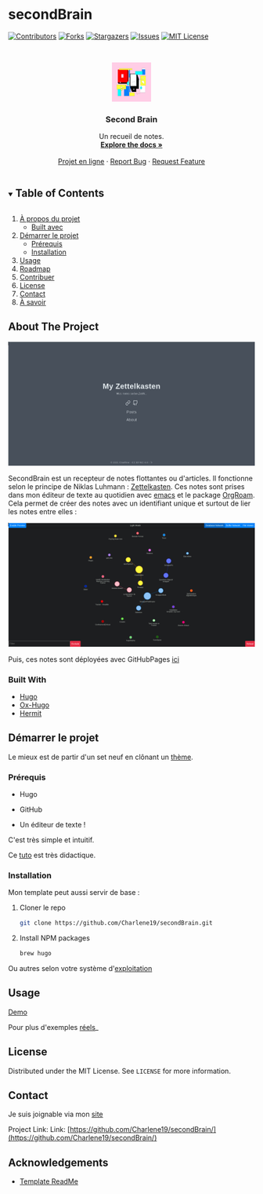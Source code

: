 # secondBrain
<!--
*** Thanks for checking out the Best-README-Template. If you have a suggestion
*** that would make this better, please fork the repo and create a pull request
*** or simply open an issue with the tag "enhancement".
*** Thanks again! Now go create something AMAZING! :D
***
***
***
*** To avoid retyping too much info. Do a search and replace for the following:
*** github_username, repo_name, twitter_handle, email, project_title, project_description
-->



<!-- PROJECT SHIELDS -->
<!--
*** I'm using markdown "reference style" links for readability.
*** Reference links are enclosed in brackets [ ] instead of parentheses ( ).
*** See the bottom of this document for the declaration of the reference variables
*** for contributors-url, forks-url, etc. This is an optional, concise syntax you may use.
*** https://www.markdownguide.org/basic-syntax/#reference-style-links
-->
[![Contributors][contributors-shield]][contributors-url]
[![Forks][forks-shield]][forks-url]
[![Stargazers][stars-shield]][stars-url]
[![Issues][issues-shield]][issues-url]
[![MIT License][license-shield]][license-url]




<!-- PROJECT LOGO -->
<br />
<p align="center">
  <a href="https://github.com/Charlene19/secondeBrain">
    <img src="https://github.com/Charlene19/secondBrain/blob/master/static/img/sdbn.png" alt="Logo" width="80" height="80">
  </a>

  <h3 align="center">Second Brain</h3>

  <p align="center">
    Un recueil de notes.
    <br />
    <a href="https://github.com/Charlene19/secondBrain"><strong>Explore the docs »</strong></a>
    <br />
    <br />
    <a href="https://charlene19.github.io/secondBrain/posts/">Projet en ligne</a>
    ·
    <a href="https://github.com/Charlene19/secondBrain/issues">Report Bug</a>
    ·
    <a href="href="https://github.com/Charlene19/secondeBrain/issues">Request Feature</a>
  </p>
</p>



<!-- TABLE OF CONTENTS -->
<details open="open">
  <summary><h2 style="display: inline-block">Table of Contents</h2></summary>
  <ol>
    <li>
      <a href="#about-the-project">À propos du projet</a>
      <ul>
        <li><a href="#built-with">Built avec</a></li>
      </ul>
    </li>
    <li>
      <a href="#getting-started">Démarrer le projet</a>
      <ul>
        <li><a href="#prérequis">Prérequis</a></li>
        <li><a href="#installation">Installation</a></li>
      </ul>
    </li>
    <li><a href="#usage">Usage</a></li>
    <li><a href="#roadmap">Roadmap</a></li>
    <li><a href="#contributing">Contribuer</a></li>
    <li><a href="#license">License</a></li>
    <li><a href="#contact">Contact</a></li>
    <li><a href="#acknowledgements">À savoir</a></li>
  </ol>
</details>



<!-- ABOUT THE PROJECT -->
## About The Project

![Product Name Screen Shot](https://github.com/Charlene19/secondBrain/blob/master/static/img/Zettl1.png)

SecondBrain est un recepteur de notes flottantes ou d'articles. Il fonctionne selon le principe de Niklas Luhmann : [Zettelkasten](https://organisologie.com/prise-de-note/#:~:text=Niklas%20Luhmann%20a%20invent%C3%A9%20la%20m%C3%A9thode%20Zettelkasten).
Ces notes sont prises dans mon éditeur de texte au quotidien avec [emacs](https://www.gnu.org/software/emacs/) et le package [OrgRoam](https://github.com/org-roam/org-roam).
Cela permet de créer des notes avec un identifiant unique et surtout de lier les notes entre elles : 

![OrgRoamServer](https://github.com/Charlene19/secondBrain/blob/master/static/img/orgRoamServer.png)

Puis, ces notes sont déployées avec GitHubPages [ici](https://charlene19.github.io/secondBrain/)

### Built With

* [Hugo](https://gohugo.io/)
* [Ox-Hugo](https://ox-hugo.scripter.co/)
* [Hermit](https://themes.gohugo.io/hermit/)


<!-- GETTING STARTED -->
## Démarrer le projet

Le mieux est de partir d'un set neuf en clônant un [thème](https://themes.gohugo.io/).

### Prérequis

* Hugo

* GitHub 

* Un éditeur de texte !

C'est très simple et intuitif. 

Ce [tuto](https://dev.to/usamasubhani/setup-a-blog-with-hugo-and-github-pages-562n) est très didactique. 

### Installation

Mon template peut aussi servir de base :

1. Cloner le repo
   ```sh
   git clone https://github.com/Charlene19/secondBrain.git
   ```
2. Install NPM packages
   ```sh
   brew hugo
   ```
Ou autres selon votre système d'[exploitation](https://gohugo.io/getting-started/installing/) 


<!-- USAGE EXAMPLES -->
## Usage

[Demo](https://charlene19.github.io/secondBrain/)

Pour plus d'exemples [réels](https://ox-hugo.scripter.co/doc/examples/)_



<!-- LICENSE -->
## License

Distributed under the MIT License. See `LICENSE` for more information.



<!-- CONTACT -->
## Contact

Je suis joignable via mon [site](https://charlene19.github.io/)


Project Link:  Link: [https://github.com/Charlene19/secondBrain/](https://github.com/Charlene19/secondBrain/)


<!-- ACKNOWLEDGEMENTS -->
## Acknowledgements

* [Template ReadMe](https://github.com/Charlene19/Best-README-Template/edit/master/README.md)





<!-- MARKDOWN LINKS & IMAGES -->
<!-- https://www.markdownguide.org/basic-syntax/#reference-style-links -->
[contributors-shield]: https://img.shields.io/github/contributors/Charlene19/Best-README-Template.svg?style=for-the-badge
[contributors-url]: https://github.com/Charlene19/secondBrain/graphs/contributors
[forks-shield]: https://img.shields.io/github/forks/Charlene19/Best-README-Template.svg?style=for-the-badge
[forks-url]: https://github.com/Charlene19/secondBrain/network/members
[stars-shield]: https://img.shields.io/github/stars/Charlene19/Best-README-Template.svg?style=for-the-badge
[stars-url]: https://github.com/Charlene19/secondBrain/stargazers
[issues-shield]: https://img.shields.io/github/issues/Charlene19/Best-README-Template.svg?style=for-the-badge
[issues-url]: https://github.com/github_username/repo/issues
[license-shield]: https://img.shields.io/github/license/Charlene19/Best-README-Template.svg?style=for-the-badge
[license-url]: https://github.com/github_username/repo/blob/master/LICENSE.txt

